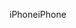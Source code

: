 <span data-ttu-id="6231b-101">iPhone</span><span class="sxs-lookup"><span data-stu-id="6231b-101">iPhone</span></span>